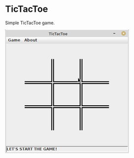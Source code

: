 # TicTacToe
Simple TicTacToe game.

![alt text](https://github.com/artemkleimenov/TicTacToe/blob/main/TicTacToe.png)
